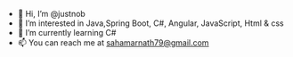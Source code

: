 - 👋 Hi, I’m @justnob
- 👀 I’m interested in Java,Spring Boot, C#, Angular, JavaScript, Html & css
- 🌱 I’m currently learning C#
- 📫 You can reach me at sahamarnath79@gmail.com

<!---
justnob/justnob is a ✨ special ✨ repository because its `README.md` (this file) appears on your GitHub profile.
You can click the Preview link to take a look at your changes.
--->
